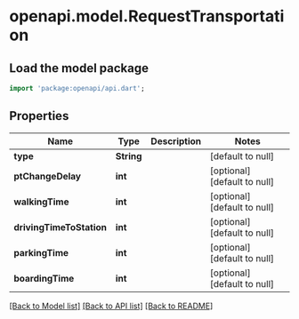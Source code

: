 # openapi.model.RequestTransportation

## Load the model package
```dart
import 'package:openapi/api.dart';
```

## Properties
Name | Type | Description | Notes
------------ | ------------- | ------------- | -------------
**type** | **String** |  | [default to null]
**ptChangeDelay** | **int** |  | [optional] [default to null]
**walkingTime** | **int** |  | [optional] [default to null]
**drivingTimeToStation** | **int** |  | [optional] [default to null]
**parkingTime** | **int** |  | [optional] [default to null]
**boardingTime** | **int** |  | [optional] [default to null]

[[Back to Model list]](../README.md#documentation-for-models) [[Back to API list]](../README.md#documentation-for-api-endpoints) [[Back to README]](../README.md)


